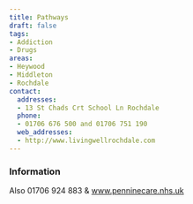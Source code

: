 ```yaml
---
title: Pathways
draft: false
tags:
- Addiction
- Drugs
areas:
- Heywood
- Middleton
- Rochdale
contact:
  addresses:
  - 13 St Chads Crt School Ln Rochdale
  phone:
  - 01706 676 500 and 01706 751 190
  web_addresses:
  - http://www.livingwellrochdale.com
---
```


### Information
Also 01706 924 883  &  www.penninecare.nhs.uk
